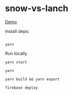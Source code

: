 # snow-vs-lanch

[Demo](https://snowlanch.firebaseapp.com)

Install deps:

```

yarn

```

Run locally
``` 
yarn start
```


``` 
yarn 

yarn build && yarn export

firebase deploy 
```